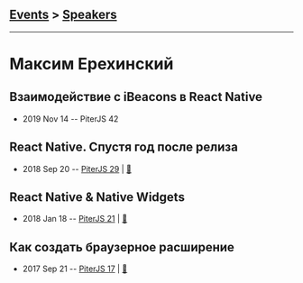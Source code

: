 ## [Events](../README.md) > [Speakers](../speakers.md)
---

# Максим Ерехинский

## Взаимодействие с iBeacons в React Native
- 2019 Nov 14 -- PiterJS 42    
## React Native. Спустя год после релиза
- 2018 Sep 20 -- [PiterJS 29](https://www.youtube.com/watch?v=6DX8boous_c)  | [:notebook:](https://fs.piterjs.org/events/29/erekhinskiy.pdf)  
## React Native &amp; Native Widgets
- 2018 Jan 18 -- [PiterJS 21](https://youtu.be/wzB6mOblE1I)  | [:notebook:](https://github.com/piterjs/piterjs.org/blob/gh-pages/events/21/Native%20Widgets%20with%20React%20Native.pdf)  
## Как создать браузерное расширение
- 2017 Sep 21 -- [PiterJS 17](https://www.youtube.com/watch?v=hkB2olVa6pE)  | [:notebook:](https://github.com/piterjs/piterjs.org/blob/master/events/17/Maxim_Erekhinskiy.pdf)  
